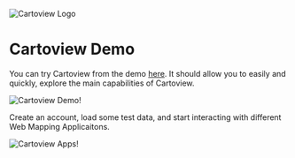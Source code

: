 ![Cartoview Logo](img/cartoview-logo.png)
# Cartoview Demo

You can try Cartoview from the demo [here](http://try.cartoview.net/). It should allow you to easily and quickly, explore the main capabilities of Cartoview.

![Cartoview Demo!](img/demo/cartoview-demo.png "Cartoview Demo")

Create an account, load some test data, and start interacting with different Web Mapping Applicaitons.

![Cartoview Apps!](img/demo/cartoview-apps.png "Cartoview Apps")
